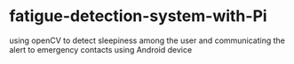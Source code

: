 # fatigue-detection-system-with-Pi
using openCV to detect sleepiness among the user and communicating the alert to emergency contacts using Android device 
